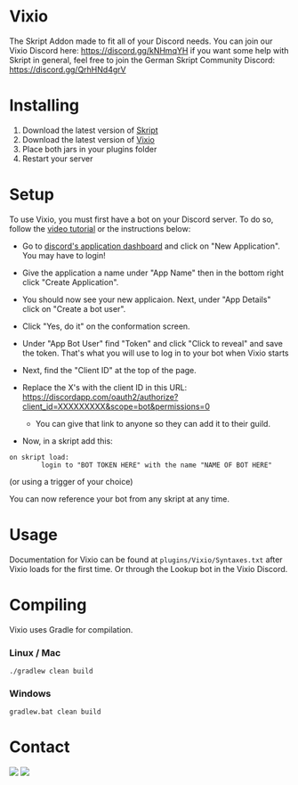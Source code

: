 # Vixio

The Skript Addon made to fit all of your Discord needs. You can join our Vixio Discord here: https://discord.gg/kNHmqYH
if you want some help with Skript in general, feel free to join the German Skript Community Discord: https://discord.gg/QrhHNd4grV

# Installing

1. Download the latest version of [Skript](https://github.com/bensku/Skript/releases)
2. Download the latest version of [Vixio](https://github.com/GSDevs/Vixio/releases)
3. Place both jars in your plugins folder
4. Restart your server

# Setup

To use Vixio, you must first have a bot on your Discord server. To do so, follow the [video tutorial](https://youtu.be/AXGETouUzoo) or the instructions below:

- Go to [discord's application dashboard](https://discordapp.com/developers/applications/me) and click on "New Application". You may have to login!
- Give the application a name under "App Name" then in the bottom right click "Create Application".
- You should now see your new applicaion. Next, under "App Details" click on "Create a bot user".
- Click "Yes, do it" on the conformation screen.
- Under "App Bot User" find "Token" and click "Click to reveal" and save the token. That's what you will use to log in to your bot when Vixio starts
- Next, find the "Client ID" at the top of the page.
- Replace the X's with the client ID in this URL: https://discordapp.com/oauth2/authorize?client_id=XXXXXXXXX&scope=bot&permissions=0 
    - You can give that link to anyone so they can add it to their guild. 

- Now, in a skript add this:
```
on skript load:
        login to "BOT TOKEN HERE" with the name "NAME OF BOT HERE"
```
(or using a trigger of your choice)

You can now reference your bot from any skript at any time.


# Usage

Documentation for Vixio can be found at `plugins/Vixio/Syntaxes.txt` after Vixio loads for the first time. Or through the Lookup bot in the Vixio Discord.

# Compiling

Vixio uses Gradle for compilation.

### Linux / Mac
```
./gradlew clean build
```

### Windows
```
gradlew.bat clean build
```

# Contact
<a href="https://discord.gg/kNHmqYH"><img src="https://discordapp.com/api/v7/guilds/236641445363056651/widget.png?style=banner3"></a>
<a href="https://discord.gg/QrhHNd4grV"><img src="https://discordapp.com/api/v7/guilds/730895792167977021/widget.png?style=banner3"></a>

